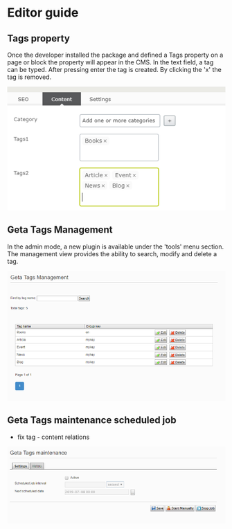 # Editor guide

## Tags property

Once the developer installed the package and defined a Tags property on a page or block the property will appear in the CMS. In the text field, a tag can be typed. After pressing enter the tag is created. By clicking the 'x' the tag is removed.

![Tags property](images/tags-property.PNG)

## Geta Tags Management

In the admin mode, a new plugin is available under the 'tools' menu section. The management view provides the ability to search, modify and delete a tag.

![Tags management](images/tags-management.PNG)

## Geta Tags maintenance scheduled job

- fix tag - content relations

![Tags management](images/tags-scheduled-job.PNG)
